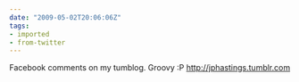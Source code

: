 ```yaml
---
date: "2009-05-02T20:06:06Z"
tags:
- imported
- from-twitter
---
```

Facebook comments on my tumblog. Groovy :P http://jphastings.tumblr.com
